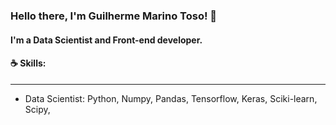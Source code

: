 ### Hello there, I'm Guilherme Marino Toso! 👋

#### I'm a Data Scientist and Front-end developer.

#### ☕ Skills: 
--------
 - Data Scientist: Python, Numpy, Pandas, Tensorflow, Keras,
                  Sciki-learn, Scipy, 
